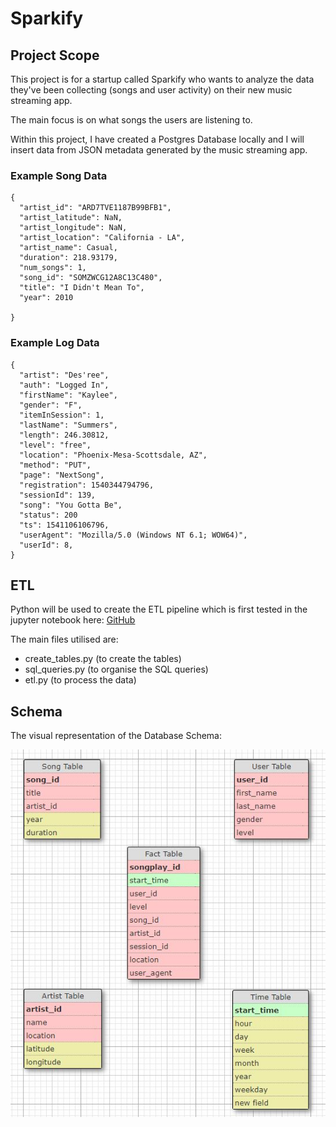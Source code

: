 # Sparkify

## Project Scope

This project is for a startup called Sparkify who wants to analyze the data they've been collecting (songs and user activity) on their new music streaming app. 

The main focus is on what songs the users are listening to.

Within this project, I have created a Postgres Database locally and I will insert data from JSON metadata generated by the music streaming app.


### Example Song Data

```
{
  "artist_id": "ARD7TVE1187B99BFB1",
  "artist_latitude": NaN,
  "artist_longitude": NaN,
  "artist_location": "California - LA",
  "artist_name": Casual,
  "duration": 218.93179,
  "num_songs": 1,
  "song_id": "SOMZWCG12A8C13C480",
  "title": "I Didn't Mean To",
  "year": 2010
  
}
```


### Example Log Data

```
{
  "artist": "Des'ree",
  "auth": "Logged In",
  "firstName": "Kaylee",
  "gender": "F",
  "itemInSession": 1,
  "lastName": "Summers",
  "length": 246.30812,
  "level": "free",
  "location": "Phoenix-Mesa-Scottsdale, AZ",
  "method": "PUT",
  "page": "NextSong",  
  "registration": 1540344794796,
  "sessionId": 139,
  "song": "You Gotta Be",
  "status": 200  
  "ts": 1541106106796,
  "userAgent": "Mozilla/5.0 (Windows NT 6.1; WOW64)",
  "userId": 8,
}
```

## ETL

Python will be used to create the ETL pipeline which is first tested in the jupyter notebook here: [GitHub](https://github.com/Ryan-Ashton/Udacity-Data-Engineering/blob/main/etl.ipynb)

The main files utilised are:
- create_tables.py (to create the tables)
- sql_queries.py (to organise the SQL queries)
- etl.py (to process the data) 


## Schema

The visual representation of the Database Schema: 

![picture](img/Star_Schema.jpg)
